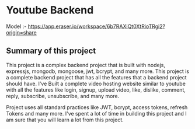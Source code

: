 
# Youtube Backend

Model :- https://app.eraser.io/workspace/6b7RAXiQt0XtRioTRgi2?origin=share


## Summary of this project

This project is a complex backend project that is built with nodejs, expressjs, mongodb, mongoose, jwt, bcrypt, and many more. This project is a complete backend project that has all the features that a backend project should have. I've Built a complete video hosting website similar to youtube with all the features like login, signup, upload video, like, dislike, comment, reply, subscribe, unsubscribe, and many more.

Project uses all standard practices like JWT, bcrypt, access tokens, refresh Tokens and many more. I've spent a lot of time in building this project and I am sure that you will learn a lot from this project.

